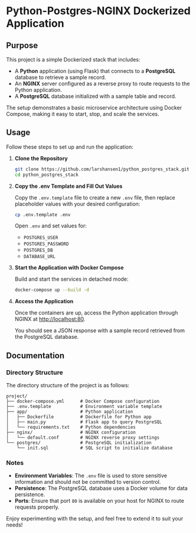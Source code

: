 # Python-Postgres-NGINX Dockerized Application

## Purpose
This project is a simple Dockerized stack that includes:
- A **Python** application (using Flask) that connects to a **PostgreSQL** database to retrieve a sample record.
- An **NGINX** server configured as a reverse proxy to route requests to the Python application.
- A **PostgreSQL** database initialized with a sample table and record.

The setup demonstrates a basic microservice architecture using Docker Compose, making it easy to start, stop, and scale the services.

## Usage

Follow these steps to set up and run the application:

1. **Clone the Repository**

   ```bash
   git clone https://github.com/larshansen1/python_postgres_stack.git
   cd python_postgres_stack
   ```

2. **Copy the .env Template and Fill Out Values**

   Copy the `.env.template` file to create a new `.env` file, then replace placeholder values with your desired configuration:

   ```bash
   cp .env.template .env
   ```

   Open `.env` and set values for:
   - `POSTGRES_USER`
   - `POSTGRES_PASSWORD`
   - `POSTGRES_DB`
   - `DATABASE_URL`

3. **Start the Application with Docker Compose**

   Build and start the services in detached mode:

   ```bash
   docker-compose up --build -d
   ```

4. **Access the Application**

   Once the containers are up, access the Python application through NGINX at [http://localhost:80](http://localhost:80).

   You should see a JSON response with a sample record retrieved from the PostgreSQL database.

## Documentation

### Directory Structure

The directory structure of the project is as follows:

```plaintext
project/
├── docker-compose.yml      # Docker Compose configuration
├── .env.template           # Environment variable template
├── app/                    # Python application
│   ├── Dockerfile          # Dockerfile for Python app
│   ├── main.py             # Flask app to query PostgreSQL
│   └── requirements.txt    # Python dependencies
├── nginx/                  # NGINX configuration
│   └── default.conf        # NGINX reverse proxy settings
└── postgres/               # PostgreSQL initialization
    └── init.sql            # SQL script to initialize database
```

### Notes

- **Environment Variables**: The `.env` file is used to store sensitive information and should not be committed to version control.
- **Persistence**: The PostgreSQL database uses a Docker volume for data persistence.
- **Ports**: Ensure that port `80` is available on your host for NGINX to route requests properly.

Enjoy experimenting with the setup, and feel free to extend it to suit your needs!

